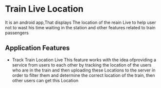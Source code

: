 # Train Live Location
It is an android app,That displays The location of the reain Live to help user not to wast his time waiting in the station and other features related to train passengers
## Application Features
- Track Train Location Live
This feature works with the idea of ​​providing a service from users to each other by tracking the location of the users who are in the train and then uploading these Locations to the server in order to filter them and determine the correct location of the train, then other users can get this Location
